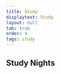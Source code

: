 ```yaml
---
title: Study
displaytext: Study
layout: null
tab: true
order: 4
tags: study
---
```


## Study Nights
